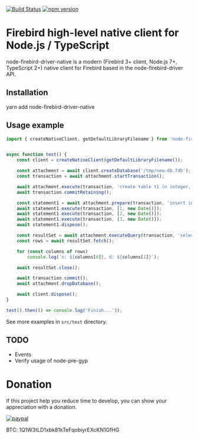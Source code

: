 [![Build Status](https://travis-ci.com/asfernandes/node-firebird-drivers.svg?branch=master)](https://travis-ci.com/asfernandes/node-firebird-drivers)
[![npm version](https://badge.fury.io/js/node-firebird-driver-native.svg)](https://www.npmjs.com/package/node-firebird-driver-native)

# Firebird high-level native client for Node.js / TypeScript

node-firebird-driver-native is a modern (Firebird 3+ client, Node.js 7+, TypeScript 2+) native client for Firebird based in the
node-firebird-driver API.

## Installation

yarn add node-firebird-driver-native

## Usage example

```ts
import { createNativeClient, getDefaultLibraryFilename } from 'node-firebird-driver-native';


async function test() {
	const client = createNativeClient(getDefaultLibraryFilename());

	const attachment = await client.createDatabase('/tmp/new-db.fdb');
	const transaction = await attachment.startTransaction();

	await attachment.execute(transaction, 'create table t1 (n integer, d date)');
	await transaction.commitRetaining();

	const statement1 = await attachment.prepare(transaction, 'insert into t1 values (?, ?)');
	await statement1.execute(transaction, [1, new Date()]);
	await statement1.execute(transaction, [2, new Date()]);
	await statement1.execute(transaction, [3, new Date()]);
	await statement1.dispose();

	const resultSet = await attachment.executeQuery(transaction, 'select n, d from t1 where n <= ?', [2]);
	const rows = await resultSet.fetch();

	for (const columns of rows)
		console.log(`n: ${columns[0]}, d: ${columns[1]}`);

	await resultSet.close();

	await transaction.commit();
	await attachment.dropDatabase();

	await client.dispose();
}

test().then(() => console.log('Finish...'));
```

See more examples in `src/test` directory.

## TODO

- Events
- Verify usage of node-pre-gyp

# Donation

If this project help you reduce time to develop, you can show your appreciation with a donation.

[![paypal](https://www.paypalobjects.com/en_US/i/btn/btn_donateCC_LG.gif)](https://www.paypal.com/cgi-bin/webscr?cmd=_s-xclick&hosted_button_id=X3JMTGW92LQEL)

BTC: 1Q1W3tLD1xbk81kTeFqobiyrEXcKN1GfHG
